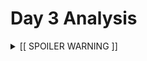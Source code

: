 # Day 3 Analysis

<details>
  <summary>[[ SPOILER WARNING ]]</summary>
  
### Input
We are given a string containing a mix of random characters along with:
  - `mul(n,n)`
  - `don't()`
  - `do()`

Example: `xmul(2,4)&mul[3,7]!^don't()_mul(5,5)+mul(32,64](mul(11,8)undo()?mul(8,5))`

### Part 1 Task
Search for instances of mul(\<number\>, \<number\>) and multiply the two numbers together.

The total of all the multiplications added together is our answer for part 1.

### Part 2 Task
Just like part 1, we instead search for don't() and do().
The only difference is that now we only add the multiplication if it is "enabled" as per the most recently matched "call"

The total of all the multiplications with the logic included added is our answer for part 2.

</details>
